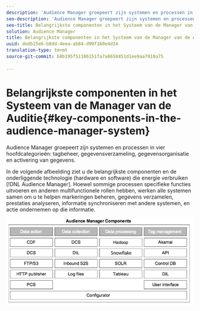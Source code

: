 ```yaml
---
description: 'Audience Manager groepeert zijn systemen en processen in vier hoofdcategorieën: tagbeheer, gegevensverzameling, gegevensorganisatie en activering van gegevens.'
seo-description: 'Audience Manager groepeert zijn systemen en processen in vier hoofdcategorieën: tagbeheer, gegevensverzameling, gegevensorganisatie en activering van gegevens.'
seo-title: Belangrijkste componenten in het Systeem van de Manager van de Auditie
solution: Audience Manager
title: Belangrijkste componenten in het Systeem van de Manager van de Auditie
uuid: dedb15e6-b8dd-4eea-ab84-d99f160e4d34
translation-type: tm+mt
source-git-commit: b8b195f51186151fa7a8658451d1ee9aa7010a75

---
```



# Belangrijkste componenten in het Systeem van de Manager van de Auditie{#key-components-in-the-audience-manager-system}

Audience Manager groepeert zijn systemen en processen in vier hoofdcategorieën: tagbeheer, gegevensverzameling, gegevensorganisatie en activering van gegevens.

<!-- 

c_compstack.xml

 -->

In de volgende afbeelding ziet u de belangrijkste componenten en de onderliggende technologie (hardware en software) die energie verbruiken [!DNL Audience Manager]. Hoewel sommige processen specifieke functies uitvoeren en anderen multifunctionele rollen hebben, werken alle systemen samen om u te helpen markeringen beheren, gegevens verzamelen, prestaties analyseren, informatie synchroniseren met andere systemen, en actie ondernemen op die informatie.

![](assets/components.png)

